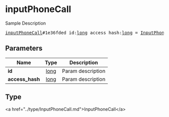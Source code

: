 # inputPhoneCall

Sample Description

<pre>
<a href="../constructor/inputPhoneCall.md">inputPhoneCall</a>#1e36fded id:<a href="../type/long.md">long</a> access_hash:<a href="../type/long.md">long</a> = <a href="../type/InputPhoneCall.md">InputPhoneCall</a>;
</pre>

## Parameters

| Name | Type | Description |
|------|:----:|-------------|
| **id** | <a href="../type/long.md">long</a> | Param description |
| **access_hash** | <a href="../type/long.md">long</a> | Param description |

## Type

&lt;a href=&#34;../type/InputPhoneCall.md&#34;&gt;InputPhoneCall&lt;/a&gt;
